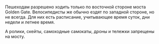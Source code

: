 ﻿---
layout: post
images: [ 2021-01-07.jpg ]
---

Пешеходам разрешено ходить только по восточной стороне моста Golden Gate. Велосипедисты же обычно ездят по западной стороне, но не всегда. Для них есть расписание, учитывающее время суток, дни недели и летнее время.

А ролики, скейты, самоходные самокаты, дроны и тележки запрещены на мосту.